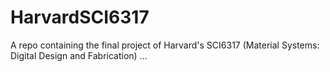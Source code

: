 # HarvardSCI6317
A repo containing the final project of Harvard's SCI6317 (Material Systems: Digital Design and Fabrication) ...
